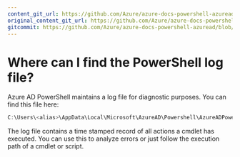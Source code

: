 ```yaml
---
content_git_url: https://github.com/Azure/azure-docs-powershell-azuread/blob/VinceSmith-patch-4/Azure%20AD%20Cmdlets/docs-conceptual/PowerShell-logfile.md
original_content_git_url: https://github.com/Azure/azure-docs-powershell-azuread/blob/VinceSmith-patch-4/Azure%20AD%20Cmdlets/docs-conceptual/PowerShell-logfile.md
gitcommit: https://github.com/Azure/azure-docs-powershell-azuread/blob/79ba9960c15a8ef8b3259a44f308cc3d918ee65e
---
```

# Where can I find the PowerShell log file?

Azure AD PowerShell maintains a log file for diagnostic purposes. You can find this file here:

```powershell
C:\Users\<alias>\AppData\Local\Microsoft\AzureAD\Powershell\AzureADPowershell_<sessionStartTimeStamp>.log
```

The log file contains a time stamped record of all actions a cmdlet has executed. You can use this to analyze errors or just follow the execution path of a cmdlet or script.
